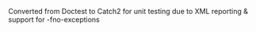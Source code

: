 Converted from Doctest to Catch2 for unit testing due to XML reporting & support for -fno-exceptions
